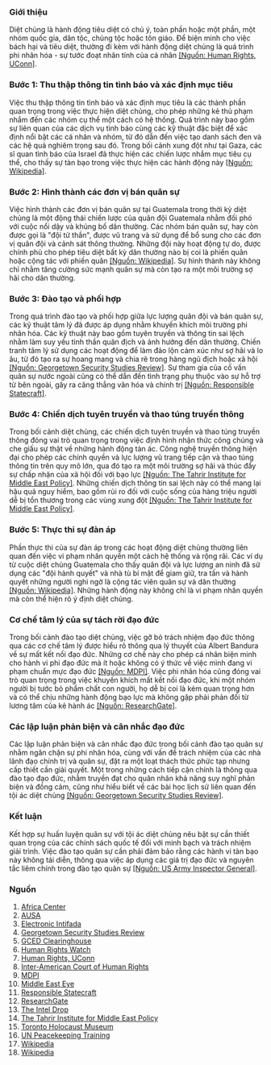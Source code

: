 ### Giới thiệu

Diệt chủng là hành động tiêu diệt có chủ ý, toàn phần hoặc một phần, một nhóm quốc gia, dân tộc, chủng tộc hoặc tôn giáo. Để biện minh cho việc bách hại và tiêu diệt, thường đi kèm với hành động diệt chủng là quá trình phi nhân hóa - sự tước đoạt nhân tính của cá nhân <a href="https://humanrights.uconn.edu/holocaust-and-genocide-studies/">[Nguồn: Human Rights, UConn]</a>.

### Bước 1: Thu thập thông tin tình báo và xác định mục tiêu

Việc thu thập thông tin tình báo và xác định mục tiêu là các thành phần quan trọng trong việc thực hiện diệt chủng, cho phép những kẻ thủ phạm nhắm đến các nhóm cụ thể một cách có hệ thống. Quá trình này bao gồm sự liên quan của các dịch vụ tình báo cùng các kỹ thuật đặc biệt để xác định nổi bật các cá nhân và nhóm, từ đó dẫn đến việc tạo danh sách đen và các hệ quả nghiêm trọng sau đó. Trong bối cảnh xung đột như tại Gaza, các sĩ quan tình báo của Israel đã thực hiện các chiến lược nhắm mục tiêu cụ thể, cho thấy sự tàn bạo trong việc thực hiện các hành động này <a href="https://en.wikipedia.org/wiki/Gaza_genocide">[Nguồn: Wikipedia]</a>.

### Bước 2: Hình thành các đơn vị bán quân sự

Việc hình thành các đơn vị bán quân sự tại Guatemala trong thời kỳ diệt chủng là một động thái chiến lược của quân đội Guatemala nhằm đối phó với cuộc nổi dậy và khủng bố dân thường. Các nhóm bán quân sự, hay còn được gọi là "đội tử thần", được vũ trang và sử dụng để bổ sung cho các đơn vị quân đội và cảnh sát thông thường. Những đội này hoạt động tự do, được chính phủ cho phép tiêu diệt bất kỳ dân thường nào bị coi là phiến quân hoặc cộng tác với phiến quân <a href="https://en.wikipedia.org/wiki/Guatemalan_genocide">[Nguồn: Wikipedia]</a>. Sự hình thành này không chỉ nhằm tăng cường sức mạnh quân sự mà còn tạo ra một môi trường sợ hãi cho dân thường.

### Bước 3: Đào tạo và phối hợp

Trong quá trình đào tạo và phối hợp giữa lực lượng quân đội và bán quân sự, các kỹ thuật tâm lý đã được áp dụng nhằm khuyến khích môi trường phi nhân hóa. Các kỹ thuật này bao gồm tuyên truyền và thông tin sai lệch nhằm làm suy yếu tinh thần quân địch và ảnh hưởng đến dân thường. Chiến tranh tâm lý sử dụng các hoạt động để làm đảo lộn cảm xúc như sợ hãi và lo âu, từ đó tạo ra sự hoang mang và chia rẽ trong hàng ngũ địch hoặc xã hội <a href="https://georgetownsecuritystudiesreview.org/author/kd882/">[Nguồn: Georgetown Security Studies Review]</a>. Sự tham gia của cố vấn quân sự nước ngoài cũng có thể dẫn đến tình trạng phụ thuộc vào sự hỗ trợ từ bên ngoài, gây ra căng thẳng văn hóa và chính trị <a href="https://responsiblestatecraft.org/us-lebanese-military/">[Nguồn: Responsible Statecraft]</a>.

### Bước 4: Chiến dịch tuyên truyền và thao túng truyền thông

Trong bối cảnh diệt chủng, các chiến dịch tuyên truyền và thao túng truyền thông đóng vai trò quan trọng trong việc định hình nhận thức công chúng và che giấu sự thật về những hành động tàn ác. Công nghệ truyền thông hiện đại cho phép các chính quyền và lực lượng vũ trang tiếp cận và thao túng thông tin trên quy mô lớn, qua đó tạo ra một môi trường sợ hãi và thúc đẩy sự chấp nhận của xã hội đối với bạo lực <a href="https://timep.org/2025/01/14/beyond-the-battlefield-sudans-virtual-propaganda-warzone/">[Nguồn: The Tahrir Institute for Middle East Policy]</a>. Những chiến dịch thông tin sai lệch này có thể mang lại hậu quả nguy hiểm, bao gồm rủi ro đối với cuộc sống của hàng triệu người dễ bị tổn thương trong các vùng xung đột <a href="https://timep.org/2025/01/14/beyond-the-battlefield-sudans-virtual-propaganda-warzone/">[Nguồn: The Tahrir Institute for Middle East Policy]</a>.

### Bước 5: Thực thi sự đàn áp

Phần thực thi của sự đàn áp trong các hoạt động diệt chủng thường liên quan đến việc vi phạm nhân quyền một cách hệ thống và rộng rãi. Các ví dụ từ cuộc diệt chủng Guatemala cho thấy quân đội và lực lượng an ninh đã sử dụng các "đội hành quyết" và nhà tù bí mật để giam giữ, tra tấn và hành quyết những người nghi ngờ là cộng tác viên quân sự và dân thường <a href="https://en.wikipedia.org/wiki/Guatemalan_genocide">[Nguồn: Wikipedia]</a>. Những hành động này không chỉ là vi phạm nhân quyền mà còn thể hiện rõ ý định diệt chủng.

### Cơ chế tâm lý của sự tách rời đạo đức

Trong bối cảnh đào tạo diệt chủng, việc gỡ bỏ trách nhiệm đạo đức thông qua các cơ chế tâm lý được hiểu rõ thông qua lý thuyết của Albert Bandura về sự mất kết nối đạo đức. Những cơ chế này cho phép cá nhân biện minh cho hành vi phi đạo đức mà ít hoặc không có ý thức về việc mình đang vi phạm chuẩn mực đạo đức <a href="https://www.mdpi.com/2076-328X/15/2/169">[Nguồn: MDPI]</a>. Việc phi nhân hóa cũng đóng vai trò quan trọng trong việc khuyến khích mất kết nối đạo đức, khi một nhóm người bị tước bỏ phẩm chất con người, họ dễ bị coi là kém quan trọng hơn và có thể chịu những hành động bạo lực mà không gặp phải phản đối từ lương tâm của kẻ hành ác <a href="https://www.researchgate.net/figure/Moral-disengagement-mechanisms_tbl1_313198329">[Nguồn: ResearchGate]</a>.

### Các lập luận phản biện và cân nhắc đạo đức

Các lập luận phản biện và cân nhắc đạo đức trong bối cảnh đào tạo quân sự nhằm ngăn chặn sự phi nhân hóa, cùng với vấn đề trách nhiệm của các nhà lãnh đạo chính trị và quân sự, đặt ra một loạt thách thức phức tạp nhưng cấp thiết cần giải quyết. Một trong những cách tiếp cận chính là thông qua đào tạo đạo đức, nhằm truyền đạt cho quân nhân khả năng suy nghĩ phản biện và đồng cảm, cũng như hiểu biết về các bài học lịch sử liên quan đến tội ác diệt chủng <a href="https://georgetownsecuritystudiesreview.org/author/kd882/">[Nguồn: Georgetown Security Studies Review]</a>.

### Kết luận

Kết hợp sự huấn luyện quân sự với tội ác diệt chủng nêu bật sự cần thiết quan trọng của các chính sách quốc tế đối với minh bạch và trách nhiệm giải trình. Việc đào tạo quân sự cần phải đảm bảo rằng các hành vi tàn bạo này không tái diễn, thông qua việc áp dụng các giá trị đạo đức và nguyên tắc liêm chính trong đào tạo quân sự <a href="https://www3.nnu.edu/inspector-general-us-army_30813.html">[Nguồn: US Army Inspector General]</a>.

### Nguồn

1. [Africa Center](https://africacenter.org/spotlight/resetting-the-political-calculus-of-the-sudan-conflict/)
2. [AUSA](https://www.ausa.org/publications/harding-paper/our-most-powerful-weapon)
3. [Electronic Intifada](https://electronicintifada.net/content/dehumanizing-palestinians-media-enabled-genocide-gaza/50317)
4. [Georgetown Security Studies Review](https://georgetownsecuritystudiesreview.org/author/kd882/)
5. [GCED Clearinghouse](https://www.gcedclearinghouse.org/sites/default/files/resources/250002eng.pdf)
6. [Human Rights Watch](https://www.hrw.org)
7. [Human Rights, UConn](https://humanrights.uconn.edu/holocaust-and-genocide-studies/)
8. [Inter-American Court of Human Rights](https://archiveofourown.org/tags/Bucky%20Barnes's%20Trigger%20Words/works)
9. [MDPI](https://www.mdpi.com/2076-328X/15/2/169)
10. [Middle East Eye](https://www.middleeasteye.net/opinion/israel-use-ai-gaza-terrifying-model-coming-country-near-you)
11. [Responsible Statecraft](https://responsiblestatecraft.org/us-lebanese-military/)
12. [ResearchGate](https://www.researchgate.net/figure/Moral-disengagement-mechanisms_tbl1_313198329)
13. [The Intel Drop](https://www.theinteldrop.org/2025/02/10/who-programmed-the-ais-to-deliver-biblical-armageddon/)
14. [The Tahrir Institute for Middle East Policy](https://timep.org/2025/01/14/beyond-the-battlefield-sudans-virtual-propaganda-warzone/)
15. [Toronto Holocaust Museum](https://torontoholocaustmuseum.org/wp-content/uploads/2025/01/Its-Critical-to-Think-Critically.pdf)
16. [UN Peacekeeping Training](https://peacekeepingresourcehub.un.org/en/training)
17. [Wikipedia](https://en.wikipedia.org/wiki/Gaza_genocide)
18. [Wikipedia](https://en.wikipedia.org/wiki/Guatemalan_genocide)